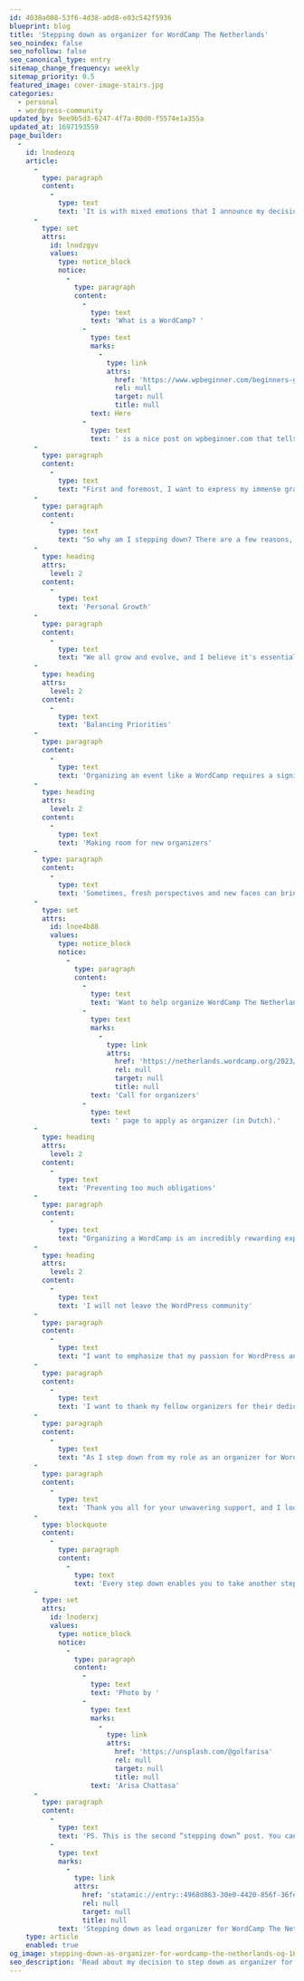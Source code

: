 ```yaml
---
id: 4038a008-53f6-4d38-a0d8-e03c542f5936
blueprint: blog
title: 'Stepping down as organizer for WordCamp The Netherlands'
seo_noindex: false
seo_nofollow: false
seo_canonical_type: entry
sitemap_change_frequency: weekly
sitemap_priority: 0.5
featured_image: cover-image-stairs.jpg
categories:
  - personal
  - wordpress-community
updated_by: 9ee9b5d3-6247-4f7a-80d0-f5574e1a355a
updated_at: 1697193559
page_builder:
  -
    id: lnodeozq
    article:
      -
        type: paragraph
        content:
          -
            type: text
            text: 'It is with mixed emotions that I announce my decision to step down as an organizer for WordCamp The Netherlands (WCNL). This decision has not been an easy one, but after careful consideration, I believe it is the right choice for me at this point in my life.'
      -
        type: set
        attrs:
          id: lnodzgyv
          values:
            type: notice_block
            notice:
              -
                type: paragraph
                content:
                  -
                    type: text
                    text: 'What is a WordCamp? '
                  -
                    type: text
                    marks:
                      -
                        type: link
                        attrs:
                          href: 'https://www.wpbeginner.com/beginners-guide/what-is-a-wordcamp-and-why-you-should-attend-infographic/'
                          rel: null
                          target: null
                          title: null
                    text: Here
                  -
                    type: text
                    text: ' is a nice post on wpbeginner.com that tells you exactly what it is.'
      -
        type: paragraph
        content:
          -
            type: text
            text: "First and foremost, I want to express my immense gratitude to all of you who have supported WCNL over the years. It has been a privilege to be a part of this incredible community and help organize such an amazing event. The friendships, experiences, and knowledge I've gained are invaluable."
      -
        type: paragraph
        content:
          -
            type: text
            text: "So why am I stepping down? There are a few reasons, and I'd like to share them with you."
      -
        type: heading
        attrs:
          level: 2
        content:
          -
            type: text
            text: 'Personal Growth'
      -
        type: paragraph
        content:
          -
            type: text
            text: "We all grow and evolve, and I believe it's essential to embrace change and new challenges. Stepping down as an organizer will allow me to explore new opportunities and expand my horizons in other areas. While I have no concrete opportunities at the moment, this decision enables me to make room for when they appear."
      -
        type: heading
        attrs:
          level: 2
        content:
          -
            type: text
            text: 'Balancing Priorities'
      -
        type: paragraph
        content:
          -
            type: text
            text: 'Organizing an event like a WordCamp requires a significant commitment of time and energy. As my personal and professional responsibilities have grown, it has become increasingly challenging to balance all these aspects of my life effectively. '
      -
        type: heading
        attrs:
          level: 2
        content:
          -
            type: text
            text: 'Making room for new organizers'
      -
        type: paragraph
        content:
          -
            type: text
            text: 'Sometimes, fresh perspectives and new faces can bring fresh ideas and innovation to an event. By stepping down, I hope to make room for new individuals with fresh insights and energy to take WordCamp The Netherlands to new heights. At WCNL 2023 we had a team consisting of experienced and new organizers and I hope more new organizers are going to join the team.'
      -
        type: set
        attrs:
          id: lnoe4b88
          values:
            type: notice_block
            notice:
              -
                type: paragraph
                content:
                  -
                    type: text
                    text: 'Want to help organize WordCamp The Netherlands? You can submit a form on the '
                  -
                    type: text
                    marks:
                      -
                        type: link
                        attrs:
                          href: 'https://netherlands.wordcamp.org/2023/wordcamp-nederland-2024-organisatoren-gezocht/'
                          rel: null
                          target: null
                          title: null
                    text: 'Call for organizers'
                  -
                    type: text
                    text: ' page to apply as organizer (in Dutch).'
      -
        type: heading
        attrs:
          level: 2
        content:
          -
            type: text
            text: 'Preventing too much obligations'
      -
        type: paragraph
        content:
          -
            type: text
            text: "Organizing a WordCamp is an incredibly rewarding experience for me , but it is also very demanding. To prevent to have too much work and ensure that the event continues to thrive, it's essential for me to step down and to make space for new leaders. I’ve always been someone that can say yes very easy, without first understanding and realizing what the impact might be of that yes. Now is the time to think first. It’s about time 😉."
      -
        type: heading
        attrs:
          level: 2
        content:
          -
            type: text
            text: 'I will not leave the WordPress community'
      -
        type: paragraph
        content:
          -
            type: text
            text: "I want to emphasize that my passion for WordPress and this community remains as strong as ever. I'll continue to be an active member of the WordPress community, participating in WordCamps and contributing to the open source project. I will also be available for coaching and assisting the new organizers where and if needed. My connection with this community will not end with my role as an organizer."
      -
        type: paragraph
        content:
          -
            type: text
            text: 'I want to thank my fellow organizers for their dedication and hard work. It has been an absolute pleasure working alongside you all, and I have learned so much from each of you. I am confident that the next WordCamp The Netherlands will be a fantastic event, and I look forward to attending as an enthusiastic participant.'
      -
        type: paragraph
        content:
          -
            type: text
            text: "As I step down from my role as an organizer for WordCamp Netherlands 2024, I'm excited about the new chapter that lies ahead. I'll be cheering from the sidelines and can't wait to see the event flourish under new leadership. The WordPress community is strong and resilient, and I have no doubt that the future of WordCamp The Netherlands is bright."
      -
        type: paragraph
        content:
          -
            type: text
            text: 'Thank you all for your unwavering support, and I look forward to our continued journey together within (or outside) the WordPress community.'
      -
        type: blockquote
        content:
          -
            type: paragraph
            content:
              -
                type: text
                text: 'Every step down enables you to take another step up.'
      -
        type: set
        attrs:
          id: lnoderxj
          values:
            type: notice_block
            notice:
              -
                type: paragraph
                content:
                  -
                    type: text
                    text: 'Photo by '
                  -
                    type: text
                    marks:
                      -
                        type: link
                        attrs:
                          href: 'https://unsplash.com/@golfarisa'
                          rel: null
                          target: null
                          title: null
                    text: 'Arisa Chattasa'
      -
        type: paragraph
        content:
          -
            type: text
            text: 'PS. This is the second “stepping down” post. You can read the other one here: '
          -
            type: text
            marks:
              -
                type: link
                attrs:
                  href: 'statamic://entry::4968d863-30e0-4420-856f-36fec3b86e6e'
                  rel: null
                  target: null
                  title: null
            text: 'Stepping down as lead organizer for WordCamp The Netherlands'
    type: article
    enabled: true
og_image: stepping-down-as-organizer-for-wordcamp-the-netherlands-og-1697189984.png
seo_description: 'Read about my decision to step down as organizer for WordCamp The Netherlands and my motivations to do so.'
---
```

